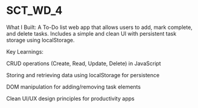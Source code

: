 # SCT_WD_4

What I Built:
A To-Do list web app that allows users to add, mark complete, and delete tasks.
Includes a simple and clean UI with persistent task storage using localStorage.

Key Learnings:

CRUD operations (Create, Read, Update, Delete) in JavaScript

Storing and retrieving data using localStorage for persistence

DOM manipulation for adding/removing task elements

Clean UI/UX design principles for productivity apps
